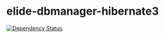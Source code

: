 elide-dbmanager-hibernate3
==========================

[![Dependency Status](https://www.versioneye.com/user/projects/5621504036d0ab0019000901/badge.svg?style=flat)](https://www.versioneye.com/user/projects/5621504036d0ab0019000901)

